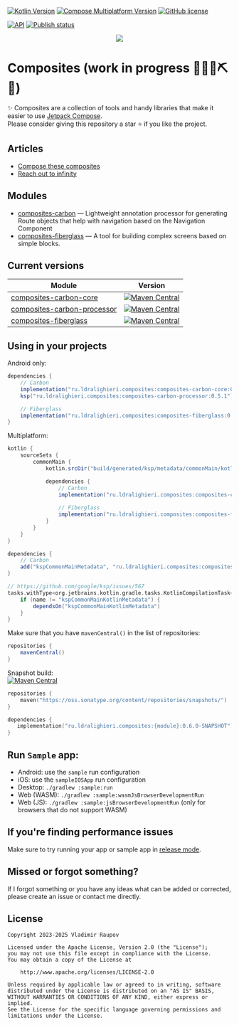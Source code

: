 ﻿[![Kotlin Version](https://img.shields.io/badge/Kotlin-v2.1.20-blue.svg?logo=kotlin)](https://kotlinlang.org)
[![Compose Multiplatform Version](https://img.shields.io/badge/Compose_Multiplatform-v1.8.0-blue.svg?logo=jetpackcompose)](https://www.jetbrains.com/compose-multiplatform)
[![GitHub license](https://img.shields.io/badge/license-Apache%20License%202.0-blue.svg)](https://www.apache.org/licenses/LICENSE-2.0)

[![API](https://img.shields.io/badge/API-21%2B-brightgreen.svg)](https://android-arsenal.com/api?level=21)
[![Publish status](https://github.com/LDRAlighieri/Composites/actions/workflows/publish.yml/badge.svg)](https://github.com/LDRAlighieri/Composites/actions)

<p align="center">
<img src="https://user-images.githubusercontent.com/48987500/218184621-5bab06f6-36a6-4a22-b25f-e3f41d7bd441.png" />
</p>

# Composites (work in progress 🚧🔧️👷⛏🚧)

✨ Composites are a collection of tools and handy libraries that make it easier to use [Jetpack Compose][compose].  
Please consider giving this repository a star ⭐ if you like the project.


## Articles
* [Compose these composites][compose-these-composites]
* [Reach out to infinity][reach-out-to-infinity]


## Modules
* [composites-carbon] &mdash; Lightweight annotation processor for generating Route objects that help with navigation based on the Navigation Component
* [composites-fiberglass] &mdash; A tool for building complex screens based on simple blocks.


## Current versions

| Module                                           | Version                                                                                                                                                                                                          |
|--------------------------------------------------|------------------------------------------------------------------------------------------------------------------------------------------------------------------------------------------------------------------|
| [composites-carbon-core][composites-carbon]      | [![Maven Central](https://img.shields.io/maven-central/v/ru.ldralighieri.composites/composites-carbon-core.svg)](https://mvnrepository.com/artifact/ru.ldralighieri.composites/composites-carbon-core)           |
| [composites-carbon-processor][composites-carbon] | [![Maven Central](https://img.shields.io/maven-central/v/ru.ldralighieri.composites/composites-carbon-processor.svg)](https://mvnrepository.com/artifact/ru.ldralighieri.composites/composites-carbon-processor) |
| [composites-fiberglass]                          | [![Maven Central](https://img.shields.io/maven-central/v/ru.ldralighieri.composites/composites-fiberglass.svg)](https://mvnrepository.com/artifact/ru.ldralighieri.composites/composites-fiberglass)             |


## Using in your projects

Android only:

```groovy
dependencies {
    // Carbon
    implementation("ru.ldralighieri.composites:composites-carbon-core:0.5.1")
    ksp("ru.ldralighieri.composites:composites-carbon-processor:0.5.1")

    // Fiberglass
    implementation("ru.ldralighieri.composites:composites-fiberglass:0.5.1")
}
```

Multiplatform:

```groovy
kotlin {
    sourceSets {
        commonMain {
            kotlin.srcDir("build/generated/ksp/metadata/commonMain/kotlin")

            dependencies {
                // Carbon
                implementation("ru.ldralighieri.composites:composites-carbon-core:0.5.1")
                
                // Fiberglass
                implementation("ru.ldralighieri.composites:composites-fiberglass:0.5.1")
            }
        }
    }
}

dependencies {
    // Carbon
    add("kspCommonMainMetadata", "ru.ldralighieri.composites:composites-carbon-processor:0.5.1")
}

// https://github.com/google/ksp/issues/567
tasks.withType<org.jetbrains.kotlin.gradle.tasks.KotlinCompilationTask<*>>().all {
    if (name != "kspCommonMainKotlinMetadata") {
        dependsOn("kspCommonMainKotlinMetadata")
    }
}
```

Make sure that you have `mavenCentral()` in the list of repositories:

```groovy
repositories {
    mavenCentral()
}
```

Snapshot build:  
[![Maven Central](https://img.shields.io/nexus/s/ru.ldralighieri.composites/composites-fiberglass?server=https://oss.sonatype.org)](https://oss.sonatype.org/content/repositories/snapshots/ru/ldralighieri/composites/)
```kotlin
repositories {
    maven("https://oss.sonatype.org/content/repositories/snapshots/")
}

dependencies {
   implementation("ru.ldralighieri.composites:{module}:0.6.0-SNAPSHOT")
}
```


## Run `Sample` app:

- Android: use the `sample` run configuration
- iOS: use the `sampleIOSApp` run configuration
- Desktop: `./gradlew :sample:run`
- Web (WASM): `./gradlew :sample:wasmJsBrowserDevelopmentRun`
- Web (JS): `./gradlew :sample:jsBrowserDevelopmentRun` (only for browsers that do not support WASM)


## If you're finding performance issues

Make sure to try running your app or sample app in [release mode][performance].


## Missed or forgot something?

If I forgot something or you have any ideas what can be added or corrected, please create an issue or contact me directly.


## License

```
Copyright 2023-2025 Vladimir Raupov

Licensed under the Apache License, Version 2.0 (the "License");
you may not use this file except in compliance with the License.
You may obtain a copy of the License at

    http://www.apache.org/licenses/LICENSE-2.0

Unless required by applicable law or agreed to in writing, software
distributed under the License is distributed on an "AS IS" BASIS,
WITHOUT WARRANTIES OR CONDITIONS OF ANY KIND, either express or implied.
See the License for the specific language governing permissions and
limitations under the License.
```


[compose]: https://developer.android.com/jetpack/compose
[compose-these-composites]: https://medium.com/@ldralighieri/compose-these-composites-8ea923e4a34c
[reach-out-to-infinity]: https://medium.com/@ldralighieri/reach-out-to-infinity-bba17019a938
[composites-carbon]: https://github.com/LDRAlighieri/Composites/tree/main/composites-carbon
[composites-fiberglass]: https://github.com/LDRAlighieri/Composites/tree/main/composites-fiberglass
[performance]: https://developer.android.com/jetpack/compose/performance#build-release
